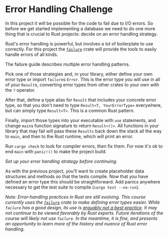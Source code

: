 # Error Handling Challenge

In this project it will be possible for the code to fail due to I/O errors. So
before we get started implementing a database we need to do one more thing that
is crucial to Rust projects: decide on an error handling strategy.

<!-- TODO outline strategies? -->

Rust's error handling is powerful, but involves a lot of boilerplate to use
correctly. For this project the [`failure`] crate will provide the tools to
easily handle errors of all kinds.

[`failure`]: https://docs.rs/failure/0.1.5/failure/

The failure guide describes multiple error handling patterns.

[failure]: https://boats.gitlab.io/failure/
[guidance]: https://boats.gitlab.io/failure/guidance.html

Pick one of those strategies and, in your library, either define your own error
type or import `failure`s `Error`. This is the error type you will use in all of
your `Result`s, converting error types from other crates to your own with the
`?` operator.

After that, define a type alias for `Result` that includes your concrete error
type, so that you don't need to type `Result<T, YourErrorType>` everywhere, but
can simply type `Result<T>`. This is a common Rust pattern.

Finally, import those types into your executable with `use` statements, and
change `main`s function signature to return `Result<()>`. All functions in your
library that may fail will pass these `Results` back down the stack all the way
to `main`, and then to the Rust runtime, which will print an error.

Run `cargo check` to look for compiler errors, then fix them. For now it's
ok to end `main` with `panic!()` to make the project build.

_Set up your error handling strategy before continuing._

As with the previous project, you'll want to create placeholder data structures
and methods so that the tests compile. Now that you have defined an error type
this should be straightforward. Add panics anywhere necessary to get the test
suite to compile (`cargo test --no-run`).


<!--
## Aside: The history of Rust error handling
-->

_Note: Error-handling practices in Rust are still evolving. This course
currently uses the [`failure`] crate to make defining error types easier. While
`failure` has a good design, its use is [arguably not a best practice][nbp]. It
may not continue to be viewed favorably by Rust experts. Future iterations
of the course will likely not use `failure`. In the meantime, it is fine, and
presents an opportunity to learn more of the history and nuance of Rust error
handling._

[nbp]: https://github.com/rust-lang-nursery/rust-cookbook/issues/502#issue-387418261

<!--
Rust error handling has a long and winding history. Expert Rust programmers will
be aware of it, as that history informs and explains modern Rust error handling.

TODO
-->
